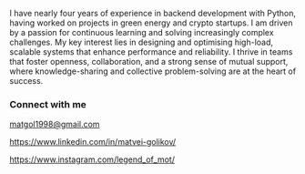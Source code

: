 I have nearly four years of experience in backend development with Python, having
worked on projects in green energy and crypto startups. I am driven by a passion for
continuous learning and solving increasingly complex challenges. My key interest lies
in designing and optimising high-load, scalable systems that enhance performance
and reliability. I thrive in teams that foster openness, collaboration, and a strong sense
of mutual support, where knowledge-sharing and collective problem-solving are at the
heart of success. 


### Connect with me
matgol1998@gmail.com

https://www.linkedin.com/in/matvei-golikov/

https://www.instagram.com/legend_of_mot/
